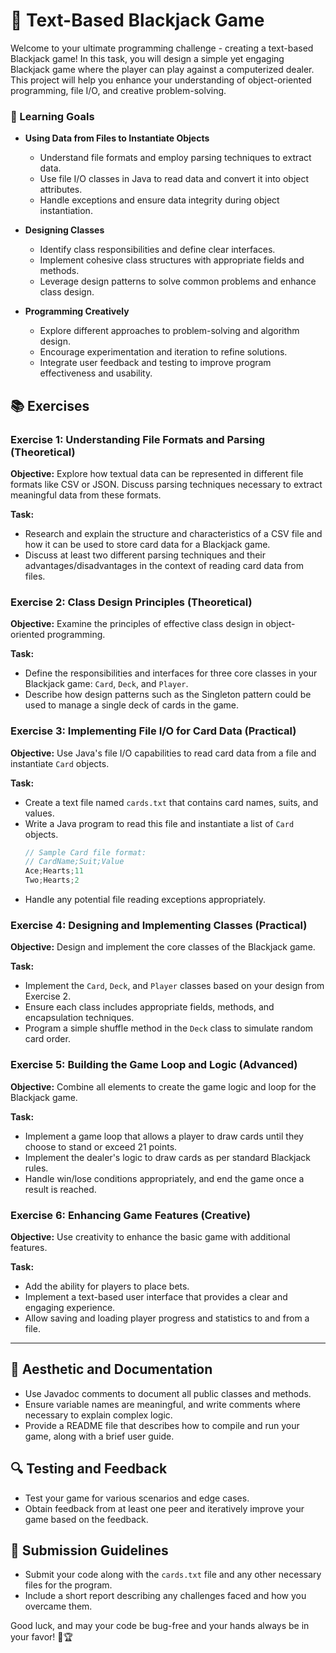 # 🎲 Text-Based Blackjack Game

Welcome to your ultimate programming challenge - creating a text-based Blackjack game! In this task, you will design a simple yet engaging Blackjack game where the player can play against a computerized dealer. This project will help you enhance your understanding of object-oriented programming, file I/O, and creative problem-solving.

### 🎯 Learning Goals

- **Using Data from Files to Instantiate Objects**
  - Understand file formats and employ parsing techniques to extract data.
  - Use file I/O classes in Java to read data and convert it into object attributes.
  - Handle exceptions and ensure data integrity during object instantiation.

- **Designing Classes**
  - Identify class responsibilities and define clear interfaces.
  - Implement cohesive class structures with appropriate fields and methods.
  - Leverage design patterns to solve common problems and enhance class design.

- **Programming Creatively**
  - Explore different approaches to problem-solving and algorithm design.
  - Encourage experimentation and iteration to refine solutions.
  - Integrate user feedback and testing to improve program effectiveness and usability.

## 📚 Exercises

### Exercise 1: Understanding File Formats and Parsing (Theoretical)
**Objective:** Explore how textual data can be represented in different file formats like CSV or JSON. Discuss parsing techniques necessary to extract meaningful data from these formats.

**Task:**
- Research and explain the structure and characteristics of a CSV file and how it can be used to store card data for a Blackjack game.
- Discuss at least two different parsing techniques and their advantages/disadvantages in the context of reading card data from files.

### Exercise 2: Class Design Principles (Theoretical)
**Objective:** Examine the principles of effective class design in object-oriented programming.

**Task:**
- Define the responsibilities and interfaces for three core classes in your Blackjack game: `Card`, `Deck`, and `Player`.
- Describe how design patterns such as the Singleton pattern could be used to manage a single deck of cards in the game.

### Exercise 3: Implementing File I/O for Card Data (Practical)
**Objective:** Use Java's file I/O capabilities to read card data from a file and instantiate `Card` objects.

**Task:**
- Create a text file named `cards.txt` that contains card names, suits, and values.
- Write a Java program to read this file and instantiate a list of `Card` objects.
  ```java
  // Sample Card file format:
  // CardName;Suit;Value
  Ace;Hearts;11
  Two;Hearts;2
  ```
- Handle any potential file reading exceptions appropriately.

### Exercise 4: Designing and Implementing Classes (Practical)
**Objective:** Design and implement the core classes of the Blackjack game.

**Task:**
- Implement the `Card`, `Deck`, and `Player` classes based on your design from Exercise 2.
- Ensure each class includes appropriate fields, methods, and encapsulation techniques.
- Program a simple shuffle method in the `Deck` class to simulate random card order.

### Exercise 5: Building the Game Loop and Logic (Advanced)
**Objective:** Combine all elements to create the game logic and loop for the Blackjack game.

**Task:**
- Implement a game loop that allows a player to draw cards until they choose to stand or exceed 21 points.
- Implement the dealer's logic to draw cards as per standard Blackjack rules.
- Handle win/lose conditions appropriately, and end the game once a result is reached.

### Exercise 6: Enhancing Game Features (Creative)
**Objective:** Use creativity to enhance the basic game with additional features.

**Task:**
- Add the ability for players to place bets.
- Implement a text-based user interface that provides a clear and engaging experience.
- Allow saving and loading player progress and statistics to and from a file.

---

## 🎨 Aesthetic and Documentation

- Use Javadoc comments to document all public classes and methods.
- Ensure variable names are meaningful, and write comments where necessary to explain complex logic.
- Provide a README file that describes how to compile and run your game, along with a brief user guide.

## 🔍 Testing and Feedback

- Test your game for various scenarios and edge cases.
- Obtain feedback from at least one peer and iteratively improve your game based on the feedback.

## 🚀 Submission Guidelines

- Submit your code along with the `cards.txt` file and any other necessary files for the program.
- Include a short report describing any challenges faced and how you overcame them.

Good luck, and may your code be bug-free and your hands always be in your favor! 🎲🏆